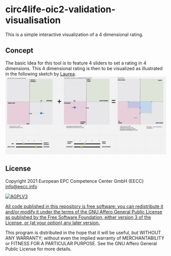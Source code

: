 # circ4life-oic2-validation-visualisation

This is a simple interactive visualization of a 4 dimensional rating.


## Concept

The basic Idea for this tool is to feature 4 sliders to
set a rating in 4 dimensions.
This 4 dimensional rating is then to be visualized as illustrated in the following
sketch by [Laurea](https://www.laurea.fi/en/).
![concept picture](concept/laureas-example.png)





## License

Copyright 2021 European EPC Competence Center GmbH (EECC) <info@eecc.info>

<a href="https://www.gnu.org/licenses/agpl-3.0.html" target="_blank">
<img alt="AGPLV3" style="border-width:0" src="https://www.gnu.org/graphics/agplv3-with-text-162x68.png" /><br />

All code published in this repository is free software: you can redistribute it and/or modify
it under the terms of the GNU Affero General Public License as published by
the Free Software Foundation, either version 3 of the License, or
(at your option) any later version.
</a>

This program is distributed in the hope that it will be useful,
but WITHOUT ANY WARRANTY; without even the implied warranty of
MERCHANTABILITY or FITNESS FOR A PARTICULAR PURPOSE.  See the
GNU Affero General Public License for more details.
